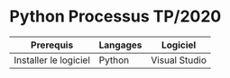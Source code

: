 <!DOCTYPE html>
<html>
  <head>
    <meta charset='utf-8'>
    <meta name="viewport" content="width=device-width, initial-scale=1, shrink-to-fit=no">
  </head>
  <body>
    <div class="container">
      <h1>Python Processus TP/2020</h1>
      <table class="table">
        <thead>
          <tr>
            <th>Prerequis</th>
            <th>Langages</th>
            <th>Logiciel</th>
          </tr>
        </thead>
        <tbody>
          <tr>
            <td>Installer le logiciel</td>
            <td>Python</td>
            <td>Visual Studio</td>
          </tr>
        </tbody>
      </table>
    </div>
  </body>
</html>
